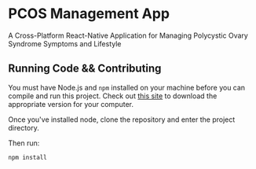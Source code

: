 # PCOS Management App

A Cross-Platform React-Native Application for Managing Polycystic Ovary Syndrome Symptoms and Lifestyle

## Running Code && Contributing

You must have Node.js and `npm` installed on your machine before you can compile and run this project. Check out [this site](https://nodejs.org/en/download/) to download the appropriate version for your computer. 

Once you've installed node, clone the repository and enter the project directory.

Then run:

```
npm install
```

